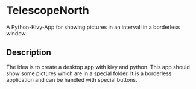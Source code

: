 # TelescopeNorth
A Python-Kivy-App for showing pictures in an intervall in a borderless window

## Description
The idea is to create a desktop app with kivy and python. This app should show some pictures which are in a special folder.
It is a borderless application and can be handled with special buttons.
